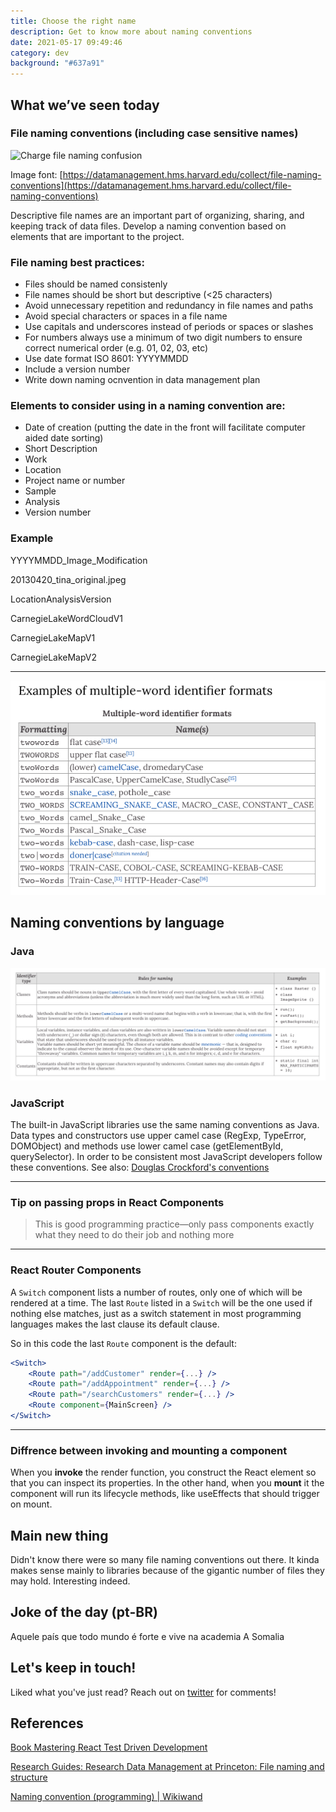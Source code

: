 ```yaml
---
title: Choose the right name
description: Get to know more about naming conventions
date: 2021-05-17 09:49:46
category: dev
background: "#637a91"
---
```


## What we’ve seen today

### File naming conventions (including case sensitive names)

![Charge file naming confusion](https://imgs.xkcd.com/comics/documents.png)

Image font: [https://datamanagement.hms.harvard.edu/collect/file-naming-conventions](https://datamanagement.hms.harvard.edu/collect/file-naming-conventions)

Descriptive file names are an important part of organizing, sharing, and keeping track of data files. Develop a naming convention based on elements that are important to the project.

### File naming best practices:

- Files should be named consistenly
- File names should be short but descriptive (<25 characters)
- Avoid unnecessary repetition and redundancy in file names and paths
- Avoid special characters or spaces in a file name
- Use capitals and underscores instead of periods or spaces or slashes
- For numbers always use a minimum of two digit numbers to ensure correct numerical order (e.g. 01, 02, 03, etc)
- Use date format ISO 8601: YYYYMMDD
- Include a version number
- Write down naming ocnvention in data management plan

### Elements to consider using in a naming convention are:

- Date of creation (putting the date in the front will facilitate computer aided date sorting)
- Short Description
- Work
- Location
- Project name or number
- Sample
- Analysis
- Version number

### Example

YYYYMMDD_Image_Modification

20130420_tina_original.jpeg

LocationAnalysisVersion

CarnegieLakeWordCloudV1

CarnegieLakeMapV1

CarnegieLakeMapV2

---

![Naming conventions](https://raw.githubusercontent.com/feantuns/personal-website/master/static/assets/img/naming-conventions.png)

## Naming conventions by language

### Java

![Naming conventions JAVA](https://raw.githubusercontent.com/feantuns/personal-website/master/static/assets/img/naming-conventions-java.png)

### JavaScript

The built-in JavaScript libraries use the same naming conventions as Java. Data types and constructors use upper camel case (RegExp, TypeError, DOMObject) and methods use lower camel case (getElementById, querySelector). In order to be consistent most JavaScript developers follow these conventions. See also: [Douglas Crockford's conventions](https://www.crockford.com/code.html)

---

### Tip on passing props in React Components

> This is good programming practice—only pass components exactly
> what they need to do their job and nothing more

---

### React Router Components

A `Switch` component lists a number of routes, only one of which will be rendered at a time. The last `Route` listed in a `Switch` will be the one used if nothing else matches, just as a switch statement in most programming languages makes the last clause its default clause.

So in this code the last `Route` component is the default:

```jsx
<Switch>
	<Route path="/addCustomer" render={...} />
	<Route path="/addAppointment" render={...} />
	<Route path="/searchCustomers" render={...} />
	<Route component={MainScreen} />
</Switch>
```

---

### Diffrence between invoking and mounting a component

When you **invoke** the render function, you construct the React element so that you can inspect its properties. In the other hand, when you **mount** it the component will run its lifecycle methods, like useEffects that should trigger on mount.

## Main new thing

Didn't know there were so many file naming conventions out there. It kinda makes sense mainly to libraries because of the gigantic number of files they may hold. Interesting indeed.

## Joke of the day (pt-BR)

Aquele país que todo mundo é forte e vive na academia
A Somalia

## Let's keep in touch!

Liked what you've just read? Reach out on <a class="twitter-share-button" href="https://twitter.com/intent/tweet?screen_name=feantuns" target="_blank">twitter</a> for comments!

## References

[Book Mastering React Test Driven Development](https://www.amazon.com.br/dp/B07RJCLX5C/ref=dp-kindle-redirect?_encoding=UTF8&btkr=1)

[Research Guides: Research Data Management at Princeton: File naming and structure](https://libguides.princeton.edu/c.php?g=102546&p=930626)

[](https://www.abdn.ac.uk/staffnet/documents/policy-zone-information-policies/File%20Naming%20Conventions%20July%202017.pdf)

[Naming convention (programming) | Wikiwand](<https://www.wikiwand.com/en/Naming_convention_(programming)>)
